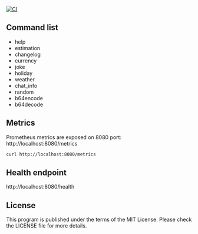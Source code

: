 [![CI](https://github.com/Gasoid/regular-go-bot/actions/workflows/ci.yml/badge.svg)](https://github.com/Gasoid/regular-go-bot/actions/workflows/ci.yml)

## Command list

- help
- estimation
- changelog
- currency
- joke
- holiday
- weather
- chat_info
- random
- b64encode
- b64decode


## Metrics
Prometheus metrics are exposed on 8080 port: http://localhost:8080/metrics

```bash
curl http://localhost:8080/metrics
```

## Health endpoint
http://localhost:8080/health


## License
This program is published under the terms of the MIT License. Please check the LICENSE file for more details.
